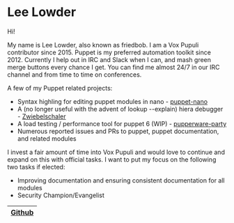 # Lee Lowder

Hi!

My name is Lee Lowder, also known as friedbob. I am a Vox Pupuli contributor since 2015. Puppet is my preferred automation toolkit since 2012. Currently I help out in IRC and Slack when I can, and mash green merge buttons every chance I get. You can find me almost 24/7 in our IRC channel and from time to time on conferences.

A few of my Puppet related projects:
- Syntax highling for editing puppet modules in nano - [puppet-nano][pn]
- A (no longer useful with the advent of lookup --explain) hiera debugger - [Zwiebelschaler][zs]
- A load testing / performance tool for puppet 6 (WIP) - [pupperware-party][wp]
- Numerous reported issues and PRs to puppet, puppet documentation, and related modules

I invest a fair amount of time into Vox Pupuli and would love to continue and expand on this with official tasks. I want to put my focus on the following two tasks if elected:
- Improving documentation and ensuring consistent documentation for all modules
- Security Champion/Evangelist


| [Github][g] |
| ----------- |


[pn]:https://github.com/llowder/puppet-nano
[zs]:https://github.com/llowder/Zwiebelschaler/
[wp]:https://github.com/llowder/pupperware-party
[g]:https://github.com/llowder
